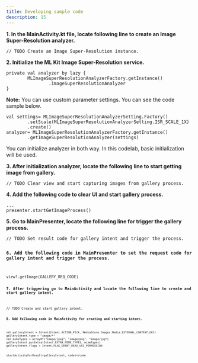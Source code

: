 ```yaml
---
title: Developing sample code
description: 15
---
```


&#9;

<p><strong>1. In the MainActivity.kt file, locate following line to create an Image Super-Resolution analyzer.</strong></p>
<pre><div id="copy-button6" class="copy-btn" title="Copy" onclick="copyCode(this.id)"></div><code>// TODO Create an Image Super-Resolution instance.</code></pre>

<p><strong>2. Initialize the ML Kit Image Super-Resolution service.</strong></p>
<pre><div id="copy-button7" class="copy-btn" title="Copy" onclick="copyCode(this.id)"></div><code>private val analyzer by lazy {
&#9;MLImageSuperResolutionAnalyzerFactory.getInstance()
&#9;&#9;.imageSuperResolutionAnalyzer
}</code></pre>

<aside class="special">
  <p><strong>Note:</strong> You can use custom parameter settings. You can see the code sample below.</p>
<pre><div id="copy-button8" class="copy-btn" title="Copy" onclick="copyCode(this.id)"></div><code>val settings= MLImageSuperResolutionAnalyzerSetting.Factory()
&#9;.setScale(MLImageSuperResolutionAnalyzerSetting.ISR_SCALE_1X)
&#9;.create()
analyzer= MLImageSuperResolutionAnalyzerFactory.getInstance()
&#9;.getImageSuperResolutionAnalyzer(settings)</code></pre>
  <p>You can initialize analyzer in both way. In this codelab, basic initialization will be used.</p>
</aside>

<p><strong>3. After initialization analyzer, locate the following line to start getting image from gallery.</strong></p>
<pre><div id="copy-button9" class="copy-btn" title="Copy" onclick="copyCode(this.id)"></div><code>// TODO Clear view and start capturing images from gallery process.</code></pre>

<p><strong>4. Add the following code to clear UI and start gallery process.</strong></p>
<pre><div id="copy-button10" class="copy-btn" title="Copy" onclick="copyCode(this.id)"></div><code>...
presenter.startGetImageProcess()
</code></pre>

<p><strong>5. Go to MainPresenter, locate the following line for trigger the gallery process.</strong></p>
<pre><div id="copy-button11" class="copy-btn" title="Copy" onclick="copyCode(this.id)"></div><code>// TODO Set result code for gallery intent and trigger the process.</code</pre>

<p><strong>6. Add the following code in MainPresenter to set the request code for gallery intent and trigger the process.</strong></p>
<pre><div id="copy-button12" class="copy-btn" title="Copy" onclick="copyCode(this.id)"></div><code>view?.getImage(GALLERY_REQ_CODE)</code</pre>

<p><strong>7. After triggering go to MainActivity and locate the following line to create and start gallery intent.</strong></p>
<pre><div id="copy-button13" class="copy-btn" title="Copy" onclick="copyCode(this.id)"></div><code>// TODO Create and start gallery intent.</code</pre>

<p><strong>8. Add following code in MainActivity for creating and starting intent.</strong></p>
<pre><div id="copy-button14" class="copy-btn" title="Copy" onclick="copyCode(this.id)"></div><code>val galleryIntent = Intent(Intent.ACTION_PICK, MediaStore.Images.Media.EXTERNAL_CONTENT_URI)
galleryIntent.type = "image/*"
val mimeTypes = arrayOf("image/jpeg", "image/png", "image/jpg")
galleryIntent.putExtra(Intent.EXTRA_MIME_TYPES, mimeTypes)
galleryIntent.flags = Intent.FLAG_GRANT_READ_URI_PERMISSION

startActivityForResult(galleryIntent, code)</code</pre>
